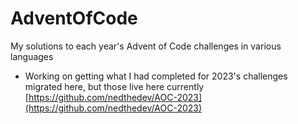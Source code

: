 # AdventOfCode
My solutions to each year's Advent of Code challenges in various languages
- Working on getting what I had completed for 2023's challenges migrated here, but those live here currently [https://github.com/nedthedev/AOC-2023](https://github.com/nedthedev/AOC-2023)
